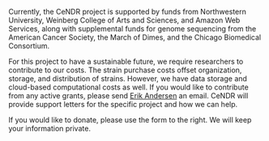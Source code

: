 Currently, the CeNDR project is supported by funds from Northwestern University, Weinberg College of Arts and Sciences, and Amazon Web Services, along with supplemental funds for genome sequencing from the American Cancer Society, the March of Dimes, and the Chicago Biomedical Consortium.

For this project to have a sustainable future, we require researchers to contribute to our costs. The strain purchase costs offset organization, storage, and distribution of strains. However, we have data storage and cloud-based computational costs as well. If you would like to contribute from any active grants, please send <a href="mailto:erik.andersen@northwestern.edu">Erik Andersen</a> an email. CeNDR will provide support letters for the specific project and how we can help. 

If you would like to donate, please use the form to the right. We will keep your information private.